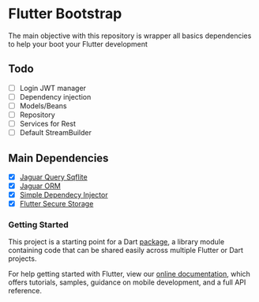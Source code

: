# Flutter Bootstrap

The main objective with this repository is wrapper all basics dependencies to help your boot your Flutter development

## Todo

- [ ] Login JWT manager
- [ ] Dependency injection
- [ ] Models/Beans
- [ ] Repository
- [ ] Services for Rest
- [ ] Default StreamBuilder

## Main Dependencies

- [X] [Jaguar Query Sqflite](https://pub.dartlang.org/packages/jaguar_query_sqflite)
- [X] [Jaguar ORM](https://pub.dartlang.org/packages/jaguar_orm)
- [X] [Simple Dependecy Injector](https://pub.dartlang.org/packages/flutter_simple_dependency_injection)
- [X] [Flutter Secure Storage](https://pub.dartlang.org/packages/flutter_secure_storage)

### Getting Started

This project is a starting point for a Dart
[package](https://flutter.io/developing-packages/),
a library module containing code that can be shared easily across
multiple Flutter or Dart projects.

For help getting started with Flutter, view our 
[online documentation](https://flutter.io/docs), which offers tutorials, 
samples, guidance on mobile development, and a full API reference.
